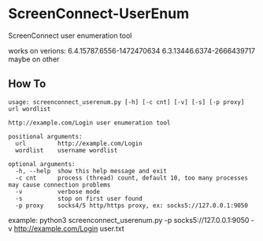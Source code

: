 # ScreenConnect-UserEnum

ScreenConnect user enumeration tool

works on verions: 
6.4.15787.6556-1472470634
6.3.13446.6374-2666439717
maybe on other

## How To
~~~
usage: screenconnect_userenum.py [-h] [-c cnt] [-v] [-s] [-p proxy] url wordlist

http://example.com/Login user enumeration tool

positional arguments:
  url         http://example.com/Login
  wordlist    username wordlist

optional arguments:
  -h, --help  show this help message and exit
  -c cnt      process (thread) count, default 10, too many processes may cause connection problems
  -v          verbose mode
  -s          stop on first user found
  -p proxy    socks4/5 http/https proxy, ex: socks5://127.0.0.1:9050
~~~


example: python3 screenconnect_userenum.py  -p socks5://127.0.0.1:9050 -v http://example.com/Login user.txt
